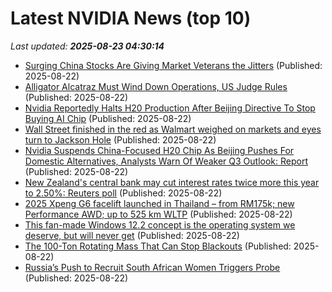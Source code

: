 # Latest NVIDIA News (top 10)
_Last updated: **2025-08-23 04:30:14**_

- [Surging China Stocks Are Giving Market Veterans the Jitters](https://biztoc.com/x/9de188a2eb5ec36d) (Published: 2025-08-22)
- [Alligator Alcatraz Must Wind Down Operations, US Judge Rules](https://biztoc.com/x/5cf1d76d38989b1b) (Published: 2025-08-22)
- [Nvidia Reportedly Halts H20 Production After Beijing Directive To Stop Buying AI Chip](https://biztoc.com/x/f404ee9292780a9e) (Published: 2025-08-22)
- [Wall Street finished in the red as Walmart weighed on markets and eyes turn to Jackson Hole](https://biztoc.com/x/5ee7b322e03ebf46) (Published: 2025-08-22)
- [Nvidia Suspends China-Focused H20 Chip As Beijing Pushes For Domestic Alternatives, Analysts Warn Of Weaker Q3 Outlook: Report](https://biztoc.com/x/d88c56912d242d83) (Published: 2025-08-22)
- [New Zealand's central bank may cut interest rates twice more this year to 2.50%: Reuters poll](https://biztoc.com/x/56b543715c2b3fdd) (Published: 2025-08-22)
- [2025 Xpeng G6 facelift launched in Thailand – from RM175k; new Performance AWD; up to 525 km WLTP](https://paultan.org/2025/08/22/2025-xpeng-g6-facelift-launched-in-thailand/) (Published: 2025-08-22)
- [This fan-made Windows 12.2 concept is the operating system we deserve, but will never get](https://www.xda-developers.com/fan-made-windows-12-concept/) (Published: 2025-08-22)
- [The 100-Ton Rotating Mass That Can Stop Blackouts](https://biztoc.com/x/6b33a8dabeada4b1) (Published: 2025-08-22)
- [Russia’s Push to Recruit South African Women Triggers Probe](https://biztoc.com/x/11ed49db73de5b16) (Published: 2025-08-22)

